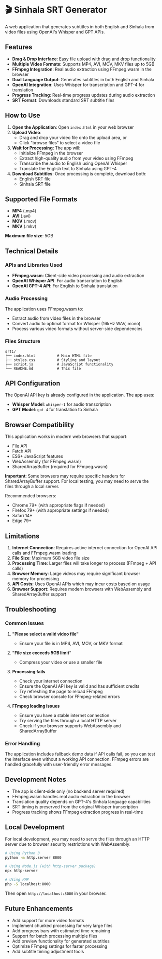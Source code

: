# 🎬 Sinhala SRT Generator

A web application that generates subtitles in both English and Sinhala from video files using OpenAI's Whisper and GPT APIs.

## Features

- **Drag & Drop Interface**: Easy file upload with drag and drop functionality
- **Multiple Video Formats**: Supports MP4, AVI, MOV, MKV files up to 5GB
- **FFmpeg Integration**: Real audio extraction using FFmpeg.wasm in the browser
- **Dual Language Output**: Generates subtitles in both English and Sinhala
- **OpenAI Integration**: Uses Whisper for transcription and GPT-4 for translation
- **Progress Tracking**: Real-time progress updates during audio extraction
- **SRT Format**: Downloads standard SRT subtitle files

## How to Use

1. **Open the Application**: Open `index.html` in your web browser
2. **Upload Video**: 
   - Drag and drop your video file onto the upload area, or
   - Click "browse files" to select a video file
3. **Wait for Processing**: The app will:
   - Initialize FFmpeg in the browser
   - Extract high-quality audio from your video using FFmpeg
   - Transcribe the audio to English using OpenAI Whisper
   - Translate the English text to Sinhala using GPT-4
4. **Download Subtitles**: Once processing is complete, download both:
   - English SRT file
   - Sinhala SRT file

## Supported File Formats

- **MP4** (.mp4)
- **AVI** (.avi) 
- **MOV** (.mov)
- **MKV** (.mkv)

**Maximum file size**: 5GB

## Technical Details

### APIs and Libraries Used
- **FFmpeg.wasm**: Client-side video processing and audio extraction
- **OpenAI Whisper API**: For audio transcription to English
- **OpenAI GPT-4 API**: For English to Sinhala translation

### Audio Processing
The application uses FFmpeg.wasm to:
- Extract audio from video files in the browser
- Convert audio to optimal format for Whisper (16kHz WAV, mono)
- Process various video formats without server-side dependencies

### Files Structure
```
srt1/
├── index.html          # Main HTML file
├── styles.css          # Styling and layout
├── script.js           # JavaScript functionality
└── README.md           # This file
```

## API Configuration

The OpenAI API key is already configured in the application. The app uses:
- **Whisper Model**: `whisper-1` for audio transcription
- **GPT Model**: `gpt-4` for translation to Sinhala

## Browser Compatibility

This application works in modern web browsers that support:
- File API
- Fetch API
- ES6+ JavaScript features
- WebAssembly (for FFmpeg.wasm)
- SharedArrayBuffer (required for FFmpeg.wasm)

**Important**: Some browsers may require specific headers for SharedArrayBuffer support. For local testing, you may need to serve the files through a local server.

Recommended browsers:
- Chrome 79+ (with appropriate flags if needed)
- Firefox 79+ (with appropriate settings if needed)
- Safari 14+
- Edge 79+

## Limitations

1. **Internet Connection**: Requires active internet connection for OpenAI API calls and FFmpeg.wasm loading
2. **File Size**: Maximum 5GB video file size
3. **Processing Time**: Larger files will take longer to process (FFmpeg + API calls)
4. **Browser Memory**: Large videos may require significant browser memory for processing
5. **API Costs**: Uses OpenAI APIs which may incur costs based on usage
6. **Browser Support**: Requires modern browsers with WebAssembly and SharedArrayBuffer support

## Troubleshooting

### Common Issues

1. **"Please select a valid video file"**
   - Ensure your file is in MP4, AVI, MOV, or MKV format

2. **"File size exceeds 5GB limit"**
   - Compress your video or use a smaller file

3. **Processing fails**
   - Check your internet connection
   - Ensure the OpenAI API key is valid and has sufficient credits
   - Try refreshing the page to reload FFmpeg
   - Check browser console for FFmpeg-related errors

4. **FFmpeg loading issues**
   - Ensure you have a stable internet connection
   - Try serving the files through a local HTTP server
   - Check if your browser supports WebAssembly and SharedArrayBuffer

### Error Handling

The application includes fallback demo data if API calls fail, so you can test the interface even without a working API connection. FFmpeg errors are handled gracefully with user-friendly error messages.

## Development Notes

- The app is client-side only (no backend server required)
- FFmpeg.wasm handles real audio extraction in the browser
- Translation quality depends on GPT-4's Sinhala language capabilities
- SRT timing is preserved from the original Whisper transcription
- Progress tracking shows FFmpeg extraction progress in real-time

## Local Development

For local development, you may need to serve the files through an HTTP server due to browser security restrictions with WebAssembly:

```bash
# Using Python 3
python -m http.server 8000

# Using Node.js (with http-server package)
npx http-server

# Using PHP
php -S localhost:8000
```

Then open `http://localhost:8000` in your browser.

## Future Enhancements

- Add support for more video formats
- Implement chunked processing for very large files
- Add progress bars with estimated time remaining
- Support for batch processing multiple files
- Add preview functionality for generated subtitles
- Optimize FFmpeg settings for faster processing
- Add subtitle timing adjustment tools